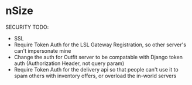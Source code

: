 # nSize

SECURITY TODO:
- SSL
- Require Token Auth for the LSL Gateway Registration, so other server's can't impersonate mine
- Change the auth for Outfit server to be compatable with Django token auth (Authorization Header, not query param)
- Require Token Auth for the delivery api so that people can't use it to spam others with inventory offers, or overload the in-world servers


